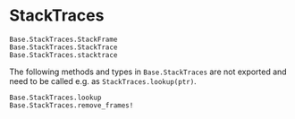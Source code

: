 # StackTraces

```@docs
Base.StackTraces.StackFrame
Base.StackTraces.StackTrace
Base.StackTraces.stacktrace
```

The following methods and types in `Base.StackTraces` are not exported and need to be called e.g. as `StackTraces.lookup(ptr)`.

```@docs
Base.StackTraces.lookup
Base.StackTraces.remove_frames!
```